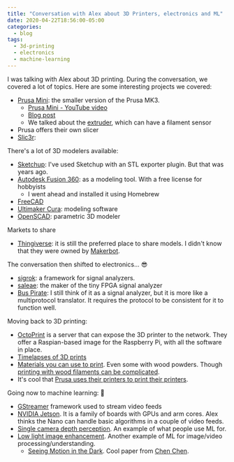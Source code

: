 ```yaml
---
title: "Conversation with Alex about 3D Printers, electronics and ML"
date: 2020-04-22T18:56:00-05:00
categories:
  - blog
tags:
  - 3d-printing
  - electronics
  - machine-learning
---
```


I was talking with Alex about 3D printing. During the conversation, we covered a lot of topics. Here are some interesting projects we covered:

* [Prusa Mini](https://www.prusa3d.com/original-prusa-mini/): the smaller version of the Prusa MK3.
  * [Prusa Mini - YouTube video](https://youtu.be/ipulB4_Xdm8)
  * [Blog post](https://blog.prusaprinters.org/original-prusa-mini-is-here-smart-and-compact-3d-printer/)
  * We talked about the [extruder](https://www.sublimelayers.com/2017/06/first-week-with-prusa-mm-quad-extrusion.html), which can have a filament sensor
* Prusa offers their own slicer
* [Slic3r](https://slic3r.org/):

There's a lot of 3D modelers available:

* [Sketchup](https://www.sketchup.com/): I've used Sketchup with an STL exporter plugin. But that was years ago.
* [Autodesk Fusion 360](https://www.autodesk.com/campaigns/fusion-360-for-hobbyists): as a modeling tool. With a free license for hobbyists
  * I went ahead and installed it using Homebrew
* [FreeCAD](https://www.freecadweb.org/)
* [Ultimaker Cura](https://ultimaker.com/software/ultimaker-cura): modeling software
* [OpenSCAD](https://www.openscad.org/): parametric 3D modeler

Markets to share

* [Thingiverse](https://www.thingiverse.com/): it is still the preferred place to share models. I didn't know that they were owned by [Makerbot](https://www.makerbot.com/).

The conversation then shifted to electronics... 😎

* [sigrok](https://sigrok.org/): a framework for signal analyzers.
* [saleae](https://www.saleae.com/): the maker of the tiny FPGA signal analyzer
* [Bus Pirate](http://dangerousprototypes.com/docs/Bus_Pirate): I still think of it as a signal analyzer, but it is more like a multiprotocol translator. It requires the protocol to be consistent for it to function well.

Moving back to 3D printing:

* [OctoPrint](https://octoprint.org/download/) is a server that can expose the 3D printer to the network. They offer a Raspian-based image for the Raspberry Pi, with all the software in place.
* [Timelapses of 3D prints](https://youtu.be/S2cpHMoK8mw)
* [Materials you can use to print](https://www.prusa3d.com/material-guides/). Even some with wood powders. Though [printing with wood filaments can be complicated](https://youtu.be/IsmrBeD_YMQ).
* It's cool that [Prusa uses their printers to print their printers](https://youtu.be/BjoQw5fGk6Q).

Going now to machine learning: 🤖

* [GStreamer](https://gstreamer.freedesktop.org/) framework used to stream video feeds
* [NVIDIA Jetson](https://developer.nvidia.com/embedded/develop/hardware). It is a family of boards with GPUs and arm cores. Alex thinks the Nano can handle basic algorithms in a couple of video feeds.
* [Single camera depth perception](https://open.nasa.gov/innovation-space/single-camera-depth-perception/). An example of what people use ML for.
* [Low light image enhancement](https://paperswithcode.com/paper/low-light-image-enhancement-algorithm-based). Another example of ML for image/video processing/understanding.
  * [Seeing Motion in the Dark](https://cchen156.github.io/paper/19ICCV_DRV.pdf). Cool paper from [Chen Chen](https://cchen156.github.io/).
